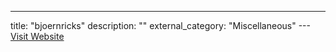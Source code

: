 ---
title: "bjoernricks"
description: ""
external_category: "Miscellaneous"
---[Visit Website](https://github.com/bjoernricks)

